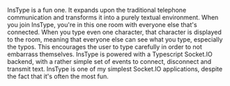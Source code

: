 InsType is a fun one. It expands upon the traditional telephone communication and transforms it into a purely textual environment. When you join InsType, you're in this one room with everyone else that's connected. When you type even one character, that character is displayed to the room, meaning that everyone else can see what you type, especially the typos. This encourages the user to type carefully in order to not embarrass themselves. InsType is powered with a Typescript Socket.IO backend, with a rather simple set of events to connect, disconnect and transmit text. InsType is one of my simplest Socket.IO applications, despite the fact that it's often the most fun.
